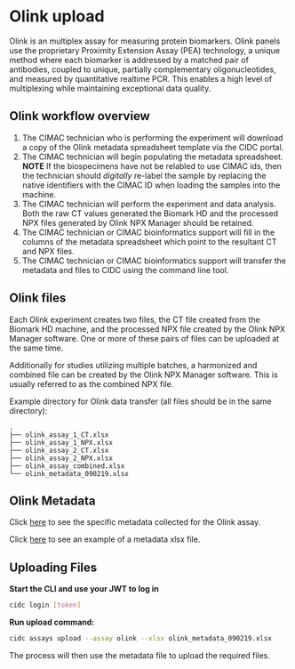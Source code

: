 # Olink upload
Olink is an multiplex assay for measuring protein biomarkers. Olink panels use the proprietary Proximity Extension Assay (PEA) technology, a unique method where each biomarker is addressed by a matched pair of antibodies, coupled to unique, partially complementary oligonucleotides, and measured by quantitative realtime PCR. This enables a high level of multiplexing while
maintaining exceptional data quality. 

## Olink workflow overview
1. The CIMAC technician who is performing the experiment will download a copy of the Olink metadata spreadsheet template via the CIDC portal.
2. The CIMAC technician will begin populating the metadata spreadsheet. **NOTE** If the biospecimens have not be relabled to use CIMAC ids, then the technician should *digitally* re-label the sample by replacing the native identifiers with the CIMAC ID when loading the samples into the machine.
3. The CIMAC technician will perform the experiment and data analysis. Both the raw CT values generated the Biomark HD and the processed NPX files generated by Olink NPX Manager should be retained.
4. The CIMAC technician or CIMAC bioinformatics support will fill in the columns of the metadata spreadsheet which point to the resultant CT and NPX files.
5. The CIMAC technician or CIMAC bioinformatics support will transfer the metadata and files to CIDC using the command line tool.


## Olink files

Each Olink experiment creates two files, the CT file created from the Biomark HD machine, and the processed NPX file created by the Olink NPX Manager software. One or more of these pairs of files can be uploaded at the same time.

Additionally for studies utilizing multiple batches, a harmonized and combined file can be created by the Olink NPX Manager software. This is usually referred to as the combined NPX file.

Example directory for Olink data transfer (all files should be in the same directory):
```
.
├── olink_assay_1_CT.xlsx
├── olink_assay_1_NPX.xlsx
├── olink_assay_2_CT.xlsx
├── olink_assay_2_NPX.xlsx
├── olink_assay_combined.xlsx
└── olink_metadata_090219.xlsx
```

## Olink Metadata

Click [here](https://cimac-cidc.github.io/cidc-schemas/docs/templates.metadata.olink_template.html) to see the specific metadata collected for the Olink assay.

Click [here](https://github.com/CIMAC-CIDC/cidc-schemas/raw/master/template_examples/olink_template.xlsx) to see an example of a metadata xlsx file.

## Uploading Files

**Start the CLI and use your JWT to log in**
```bash
cidc login [token]
```

**Run upload command:**
```bash
cidc assays upload --assay olink --xlsx olink_metadata_090219.xlsx
```

The process will then use the metadata file to upload the required files.
